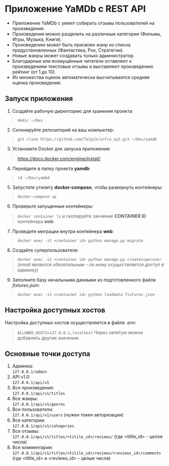 # Приложение YaMDb c REST API
* Приложение YaMDb с умеет собирать отзывы пользователей на произведения. 
* Произведения можно разделить на различные категории (Фильмы, Игры, Музыка, Книги). 
* Произведению может быть присвоен жанр из списка предустановленных (Фантастика, Рок, Стратегии). 
* Новые жанры может создавать только администратор. 
* Благодарные или возмущённые читатели оставляют к произведениям текстовые отзывы и выставляют произведению рейтинг (от 1 до 10). 
* Из множества оценок автоматически высчитывается средняя оценка произведения.
## Запуск приложения
1. Создайте рабочую директорию для хранения проекта:
> `mkdir ~/Dev`
2. Склонируйте репозиторий на ваш компьютер:
> `git clone https://github.com/Talpik/infra_sp2.git ~/Dev/yamdb`
3. Установите Docker для запуска приложения:
> <https://docs.docker.com/engine/install/>
4. Перейдите в папку проекта **yamdb**:
> `cd ~/Dev/yambd`
5. Запустите утилиту **docker-compose**, чтобы развернуть контейнеры:
> `docker-compose up`
6. Проверьте запущенные контейнеры:
> `docker container ls` и скопируйте занчение **CONTAINER ID** контейнера **web**
7. Проведите миграции внутри контейнера **web**:
> `docker exec -it <container id> python manage.py migrate`
8. Создайте суперпользователя:
> `docker exec -it <container id> python manage.py createsuperuser` *(email явлвется обязательным - по нему осуществляется доступ в админку)*
9. Заполните базу начальными данными из подготовленного файла *fixtures.json*:
> `docker exec -it <container id> python loaddata fixtures.json`
## Настройка доступных хостов
Настройка доступных хостов осуществляется в файле *.env*:
> `ALLOWED_HOSTS=127.0.0.1,localhost`
> Через запятую можно добавлять другие значения.
## Основные точки доступа
1. Админка:          <br>`127.0.0.1/admin`
2. API v1.0:         <br>`127.0.0.1/api/v1`
3. Все произведения: <br>`127.0.0.1/api/v1/titles`
4. Все жанры:        <br>`127.0.0.1/api/v1/genres`
5. Все пользователи: <br>`127.0.0.1/api/v1/users` (нужен токен авторизации)
6. Все категории:    <br>`127.0.0.1/api/v1/categories`
7. Все отзывы:       <br>`127.0.0.1/api/v1/titles/<titile_id>/reviews/` (где <titile_id> - целое числа)
8. Все комментарии:  <br>`127.0.0.1/api/v1/titles/<titile_id>/reviews/<reviews_id>/comments` (где <titile_id> и <reviews_id> - целые числа)
